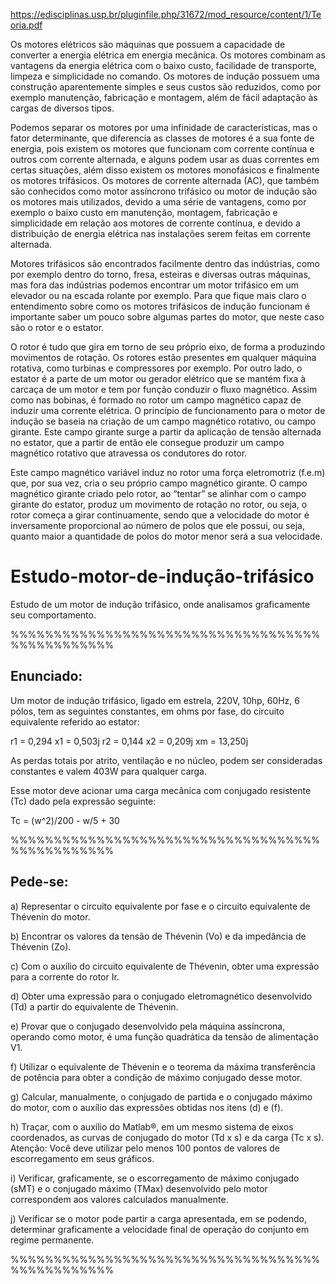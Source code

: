 https://edisciplinas.usp.br/pluginfile.php/31672/mod_resource/content/1/Teoria.pdf

Os motores elétricos são máquinas que possuem a capacidade de converter a energia elétrica em energia mecânica. Os motores combinam as vantagens da energia elétrica com o baixo custo, facilidade de transporte, limpeza e simplicidade no comando. Os motores de indução possuem uma construção aparentemente simples e seus custos são reduzidos, como por exemplo manutenção, fabricação e montagem, além de fácil adaptação às cargas de diversos tipos.

Podemos separar os motores por uma infinidade de características, mas o fator determinante, que diferencia as classes de motores é a sua fonte de energia, pois existem os motores que funcionam com corrente contínua e outros com corrente alternada, e alguns podem usar as duas correntes em certas situações, além disso existem os motores monofásicos e finalmente os motores trifásicos.
Os motores de corrente alternada (AC), que também são conhecidos como motor assíncrono trifásico ou motor de indução são os motores mais utilizados, devido a uma série de vantagens, como por exemplo o baixo custo em manutenção, montagem, fabricação e simplicidade em relação aos motores de corrente contínua, e devido a distribuição de energia elétrica nas instalações serem feitas em corrente alternada.

Motores trifásicos são encontrados facilmente dentro das indústrias, como por exemplo dentro do torno, fresa, esteiras e diversas outras máquinas, mas fora das indústrias podemos encontrar um motor trifásico em um elevador ou na escada rolante por exemplo.
Para que fique mais claro o entendimento sobre como os motores trifásicos de indução funcionam é importante saber um pouco sobre algumas partes do motor, que neste caso são o rotor e o estator.

O rotor é tudo que gira em torno de seu próprio eixo, de forma a produzindo movimentos de rotação. Os rotores estão presentes em qualquer máquina rotativa, como turbinas e compressores por exemplo.
Por outro lado, o estator é a parte de um motor ou gerador elétrico que se mantém fixa à carcaça de um motor e tem por função conduzir o fluxo magnético. Assim como nas bobinas, é formado no rotor um campo magnético capaz de induzir uma corrente elétrica.
O princípio de funcionamento para o motor de indução se baseia na criação de um campo magnético rotativo, ou campo girante. Este campo girante surge a partir da aplicação de tensão alternada no estator, que a partir de então ele consegue produzir um campo magnético rotativo que atravessa os condutores do rotor.

Este campo magnético variável induz no rotor uma força eletromotriz (f.e.m) que, por sua vez, cria o seu próprio campo magnético girante. O campo magnético girante criado pelo rotor, ao “tentar” se alinhar com o campo girante do estator, produz um movimento de rotação no rotor, ou seja, o rotor começa a girar continuamente, sendo que a velocidade do motor é inversamente proporcional ao número de polos que ele possui, ou seja, quanto maior a quantidade de polos do motor menor será a sua velocidade.













# Estudo-motor-de-indução-trifásico

Estudo de um motor de indução trifásico, onde analisamos graficamente seu comportamento.

%%%%%%%%%%%%%%%%%%%%%%%%%%%%%%%%%%%%%%%%%%%%%%%%

## Enunciado:

Um motor de indução trifásico, ligado em estrela, 220V, 10hp, 60Hz, 6 pólos, tem as
seguintes constantes, em ohms por fase, do circuito equivalente referido ao estator:

r1 = 0,294 x1 = 0,503j r2 = 0,144 x2 = 0,209j xm = 13,250j

As perdas totais por atrito, ventilação e no núcleo, podem ser consideradas
constantes e valem 403W para qualquer carga.

Esse motor deve acionar uma carga mecânica com conjugado resistente (Tc) dado
pela expressão seguinte:

Tc = (w^2)/200 - w/5 + 30

%%%%%%%%%%%%%%%%%%%%%%%%%%%%%%%%%%%%%%%%%%%%%%%%

## Pede-se:

a) Representar o circuito equivalente por fase e o circuito equivalente de
Thévenin do motor.

b) Encontrar os valores da tensão de Thévenin (Vo) e da impedância de
Thévenin (Zo).

c) Com o auxílio do circuito equivalente de Thévenin, obter uma expressão
para a corrente do rotor Ir.

d) Obter uma expressão para o conjugado eletromagnético desenvolvido (Td) a
partir do equivalente de Thévenin.

e) Provar que o conjugado desenvolvido pela máquina assíncrona, operando
como motor, é uma função quadrática da tensão de alimentação V1.

f) Utilizar o equivalente de Thévenin e o teorema da máxima transferência de
potência para obter a condição de máximo conjugado desse motor.

g) Calcular, manualmente, o conjugado de partida e o conjugado máximo do
motor, com o auxílio das expressões obtidas nos itens (d) e (f).

h) Traçar, com o auxílio do Matlab®, em um mesmo sistema de eixos
coordenados, as curvas de conjugado do motor (Td x s) e da carga (Tc x s).
Atenção: Você deve utilizar pelo menos 100 pontos de valores de
escorregamento em seus gráficos.

i) Verificar, graficamente, se o escorregamento de máximo conjugado (sMT) e o
conjugado máximo (TMax) desenvolvido pelo motor correspondem aos
valores calculados manualmente.

j) Verificar se o motor pode partir a carga apresentada, em se podendo,
determinar graficamente a velocidade final de operação do conjunto em
regime permanente.

%%%%%%%%%%%%%%%%%%%%%%%%%%%%%%%%%%%%%%%%%%%%%%%%
